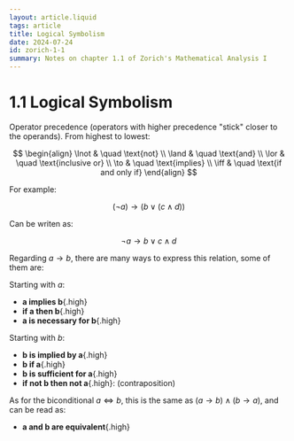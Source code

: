```yaml
---
layout: article.liquid
tags: article
title: Logical Symbolism
date: 2024-07-24
id: zorich-1-1
summary: Notes on chapter 1.1 of Zorich's Mathematical Analysis I
---
```


# 1.1 Logical Symbolism

Operator precedence (operators with higher precedence "stick" closer to the operands). From highest to lowest:

$$
\begin{align}
\lnot & \quad \text{not} \\
\land & \quad \text{and} \\
\lor & \quad \text{inclusive or} \\
\to & \quad \text{implies} \\
\iff & \quad \text{if and only if}
\end{align}
$$

For example:

$$
(\lnot a) \to (b \lor (c \land d))
$$

Can be writen as:

$$
\lnot a \to b \lor c \land d
$$

Regarding $a \to b$, there are many ways to express this relation, some of them are:

Starting with $a$:

- **a implies b**{.high}
- **if a then b**{.high}
- **a is necessary for b**{.high}

Starting with $b$:

- **b is implied by a**{.high}
- **b if a**{.high}
- **b is sufficient for a**{.high}
- **if not b then not a**{.high}: (contraposition)

As for the biconditional $a \iff b$, this is the same as $(a \to b) \land (b \to a)$, and can be read as:

- **a and b are equivalent**{.high}
